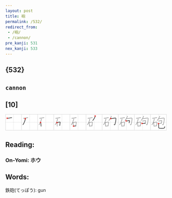```yaml
---
layout: post
title: 砲
permalink: /532/
redirect_from:
 - /砲/
 - /cannon/
pre_kanji: 531
nex_kanji: 533
---
```


## {532}

## `cannon`

## [10]

<div class="stroke"><img src="../images/E7A0B2.png" /></div>

## Reading:

### On-Yomi: ホウ

## Words:

鉄砲(てっぽう): gun
